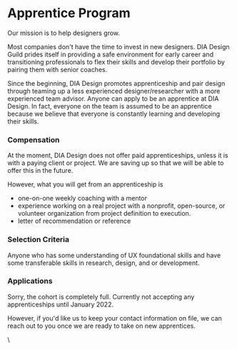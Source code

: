 # Apprentice Program

Our mission is to help designers grow.

Most companies don't have the time to invest in new designers. DIA Design Guild prides itself in providing a safe environment for early career and transitioning professionals to flex their skills and develop their portfolio by pairing them with senior coaches.

Since the beginning, DIA Design promotes apprenticeship and pair design through teaming up a less experienced designer/researcher with a more experienced team advisor. Anyone can apply to be an apprentice at DIA Design. In fact, everyone on the team is assumed to be an apprentice because we believe that everyone is constantly learning and developing their skills.

### Compensation

At the moment, DIA Design does not offer paid apprenticeships, unless it is with a paying client or project. We are saving up so that we will be able to offer this in the future.

However, what you will get from an apprenticeship is

* one-on-one weekly coaching with a mentor
* experience working on a real project with a nonprofit, open-source, or volunteer organization from project definition to execution.
* letter of recommendation or reference

### Selection Criteria

Anyone who has some understanding of UX foundational skills and have some transferable skills in research, design, and or development.

### Applications

Sorry, the cohort is completely full. Currently not accepting any apprenticeships until January 2022.

However, if you'd like us to keep your contact information on file, we can reach out to you once we are ready to take on new apprentices.

\
